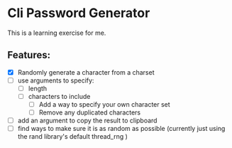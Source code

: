 # Cli Password Generator

This is a learning exercise for me.

## Features:

- [x] Randomly generate a character from a charset
- [ ] use arguments to specify:
  - [ ] length
  - [ ] characters to include
    - [ ] Add a way to specify your own character set
    - [ ] Remove any duplicated characters
- [ ] add an argument to copy the result to clipboard
- [ ] find ways to make sure it is as random as possible (currently just using the rand library's default thread_rng )
